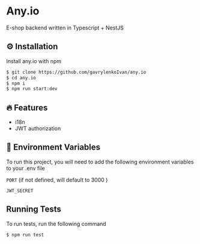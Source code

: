 # Any.io

E-shop backend written in Typescript + NestJS

## ⚙️ Installation

Install any.io with npm

```bash
$ git clone https://github.com/gavrylenkoIvan/any.io
$ cd any.io
$ npm i
$ npm run start:dev
```

## 🔥 Features

- i18n
- JWT authorization

## 📄 Environment Variables

To run this project, you will need to add the following environment variables to your .env file

`PORT` (if not defined, will default to 3000 )

`JWT_SECRET`

## Running Tests

To run tests, run the following command

```bash
$ npm run test
```
